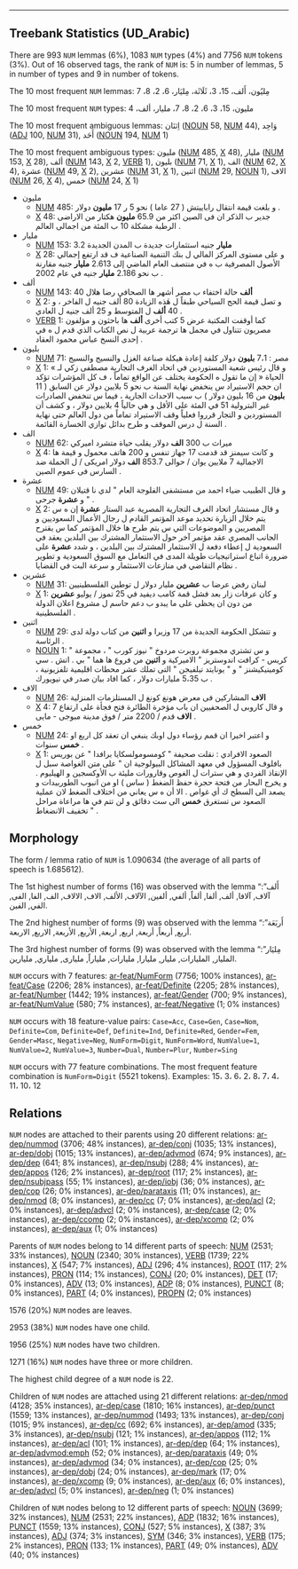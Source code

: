 

--------------------------------------------------------------------------------

## Treebank Statistics (UD_Arabic)

There are 993 `NUM` lemmas (6%), 1083 `NUM` types (4%) and 7756 `NUM` tokens (3%).
Out of 16 observed tags, the rank of `NUM` is: 5 in number of lemmas, 5 in number of types and 9 in number of tokens.

The 10 most frequent `NUM` lemmas: مِليُون، أَلف، 15، 3، ثَلَاثَة، مِليَار، 6، 2، 8، 7

The 10 most frequent `NUM` types:  مليون، 15، 3، 6، 2، 8، 7، مليار، ألف، 4

The 10 most frequent ambiguous lemmas: اِثنَان ([NOUN]() 58, [NUM]() 44), وَاحِد ([ADJ]() 100, [NUM]() 31), أَحَد ([NOUN]() 194, [NUM]() 1)

The 10 most frequent ambiguous types:  مليون ([NUM]() 485, [X]() 48), مليار ([NUM]() 153, [X]() 28), ألف ([NUM]() 143, [X]() 2, [VERB]() 1), بليون ([NUM]() 71, [X]() 1), الف ([NUM]() 62, [X]() 4), عشرة ([NUM]() 49, [X]() 2), عشرين ([NUM]() 31, [X]() 1), اثنين ([NUM]() 29, [NOUN]() 1), الاف ([NUM]() 26, [X]() 4), خمس ([NUM]() 24, [X]() 1)


* مليون
  * [NUM]() 485: و بلغت قيمة انتقال راباييتش ( 27 عاما ) نحو 5 ر 17 <b>مليون</b> دولار .
  * [X]() 48: جدير ب الذكر ان فى الصين اكثر من 65.9 <b>مليون</b> هكتار من الاراضى الرطبة مشكلة 10 ب المئة من اجمالى العالم .
* مليار
  * [NUM]() 153: 3.2 <b>مليار</b> جنيه استثمارات جديدة ب المدن الجديدة
  * [X]() 28: و على مستوى المركز المالي ل بنك التنمية الصناعية ف قد ارتفع إجمالي الأصول المصرفية ب ه في منتصف العام الماضي إلى 2.613 <b>مليار</b> جنيه مقارنة ب نحو 2.186 <b>مليار</b> جنيه في عام 2002 .
* ألف
  * [NUM]() 143: 40 <b>ألف</b> حالة اختفاء ب مصر أشهر ها الصحافي رضا هلال
  * [X]() 2: و تصل قيمة الحج السياحي طبقاً ل هٰذه الزيادة 80 ألف جنيه ل الفاخر ، و 40 <b>ألف</b> ل المتوسط و 25 ألف جنيه ل العادي .
  * [VERB]() 1: كما أوقفت المكتبة عرض 5 كتب أخرى <b>ألف</b> ها باحثون و مؤلفون مصريون تتناول في مجمل ها ترجمة عربية ل نص الكتاب الذي قدم ل ه في إحدى النسخ عباس محمود العقاد .
* بليون
  * [NUM]() 71: مصر : 7،1 <b>بليون</b> دولار كلفة إعادة هيكلة صناعة الغزل والنسيج والنسيج
  * [X]() 1: و قال رئيس شعبة المستوردين في اتحاد الغرف التجارية مصطفى زكي لـ » الحياة « إن ما تقول ه الحكومة يختلف عن الواقع تماماً ، ف كل المؤشرات تؤكد ان حجم الاستيراد س ينخفض نهاية السنة ب نحو 5 بلايين دولار عن السابق ( 11 <b>بليون</b> من 16 بليون دولار ) ب سبب الاحداث الجارية ، فيما س تنخفض الصادرات غير البترولية 51 في المئة على الأقل و هي حالياً 4 بلايين دولار ، و كشف أن المستوردين و التجار قرروا فعلياً وقف الاستيراد تماماً من دول العالم حتى نهاية السنة ل درس الموقف و طرح بدائل توازي الخسارة القائمة .
* الف
  * [NUM]() 62: ميراث ب 300 <b>الف</b> دولار يقلب حياة متشرد اميركي
  * [X]() 4: و كانت سيمنز قد قدمت 17 جهاز تنفس و 200 هاتف محمول و قيمة ها الاجمالية 7 ملايين يوان / حوالى 853.7 <b>الف</b> دولار امريكى / ل الحملة ضد السارس فى عموم الصين .
* عشرة
  * [NUM]() 49: و قال الطبيب ضياء احمد من مستشفى الفلوجة العام " لدي نا قتيلان و <b>عشرة</b> جرحى " .
  * [X]() 2: و قال مستشار اتحاد الغرف التجارية المصرية عبد الستار <b>عشرة</b> إن ه س يتم خلال الزيارة تحديد موعد المؤتمر القادم ل رجال الأعمال السعوديين و المصريين و الموضوعات التي س يتم طرح ها خلال المؤتمر كما س يقترح الجانب المصري عقد مؤتمر آخر حول الاستثمار المشترك بين البلدين يعقد في السعودية ل إعطاء دفعة ل الاستثمار المشترك بين البلدين ، و شدد <b>عشرة</b> على ضرورة اتباع استراتيجيات طويلة المدى في التعامل مع السوق السعودية و تطوير نظام التقاضي في منازعات الاستثمار و سرعة البت في القضايا .
* عشرين
  * [NUM]() 31: لبنان رفض عرضا ب <b>عشرين</b> مليار دولار ل توطين الفلسطينيين
  * [X]() 1: و كان عرفات زار بعد فشل قمة كامب ديفيد في 25 تموز / يوليو <b>عشرين</b> من دون ان يحظى على ما يبدو ب دعم حاسم ل مشروع اعلان الدولة الفلسطينية .
* اثنين
  * [NUM]() 29: و تتشكل الحكومة الجديدة من 17 وزيرا و <b>اثنين</b> من كتاب دولة لدى الرئاسة .
  * [NOUN]() 1: و س تشتري مجموعة روبرت مردوخ " نيوز كورب " ، مجموعة " كريس - كرافت اندوستريز " الاميركية و <b>اثنين</b> من فروع ها هما " بي . اتش . سي كومينيكيشنز " و " يونايتد تيلفيجن " التى تملك عشر محطات اقليمية تلفزيونية ، ب 5،35 مليارات دولار ، كما افاد بيان صدر في نيويورك .
* الاف
  * [NUM]() 26: <b>الاف</b> المشاركين فى معرض هونغ كونغ ل المستلزمات المنزلية
  * [X]() 4: و قال كاروبى ل الصحفيين ان باب مؤخرة الطائرة فتح فجأة على ارتفاع 7 <b>الاف</b> قدم / 2200 متر / فوق مدينة مبوجى - مايى .
* خمس
  * [NUM]() 24: و اعتبر اخيرا ان قمم رؤساء دول اوبك ينبغي ان تعقد كل اربع او <b>خمس</b> سنوات .
  * [X]() 1: الصعود الافرادي : نقلت صحيفة " كومسومولسكايا برافدا " عن بوريس بافلوف المسؤول في معهد المشاكل البيولوجية ان " على متن الغواصة سبل ل الإنقاذ الفردي و هي سترات ل الغوص وقارورات مليئة ب الأوكسجين و الهيليوم . و يخرج البحار من فتحة حجرة حفظ الضغط ( ساس ) او من انبوب الطوربيدات و يصعد الى السطح ك أي غواص . الا أن ه س يعاني من اختلاف الضغط لان عملية الصعود س تستغرق <b>خمس</b> الى ست دقائق و لن تتم في ها مراعاة مراحل تخفيف الانضغاط " .

## Morphology

The form / lemma ratio of `NUM` is 1.090634 (the average of all parts of speech is 1.685612).

The 1st highest number of forms (16) was observed with the lemma “أَلف”: آلاف, آلافا, ألف, ألفا, ألفاً, ألفي, ألفين, الآلاف, الألف, الاف, الالاف, الف, الفا, الفى, الفي, الفين.

The 2nd highest number of forms (9) was observed with the lemma “أَربَعَة”: أربع, أربعاً, أربعة, اربع, اربعة, الأربع, الأربعة, الاربع, الاربعة.

The 3rd highest number of forms (9) was observed with the lemma “مِليَار”: المليار, المليارات, مليار, مليارا, مليارات, ملياراً, مليارى, ملياري, مليارين.

`NUM` occurs with 7 features: [ar-feat/NumForm]() (7756; 100% instances), [ar-feat/Case]() (2206; 28% instances), [ar-feat/Definite]() (2205; 28% instances), [ar-feat/Number]() (1442; 19% instances), [ar-feat/Gender]() (700; 9% instances), [ar-feat/NumValue]() (580; 7% instances), [ar-feat/Negative]() (1; 0% instances)

`NUM` occurs with 18 feature-value pairs: `Case=Acc`, `Case=Gen`, `Case=Nom`, `Definite=Com`, `Definite=Def`, `Definite=Ind`, `Definite=Red`, `Gender=Fem`, `Gender=Masc`, `Negative=Neg`, `NumForm=Digit`, `NumForm=Word`, `NumValue=1`, `NumValue=2`, `NumValue=3`, `Number=Dual`, `Number=Plur`, `Number=Sing`

`NUM` occurs with 77 feature combinations.
The most frequent feature combination is `NumForm=Digit` (5521 tokens).
Examples: 15، 3، 6، 2، 8، 7، 4، 11، 10، 12


## Relations

`NUM` nodes are attached to their parents using 20 different relations: [ar-dep/nummod]() (3706; 48% instances), [ar-dep/conj]() (1035; 13% instances), [ar-dep/dobj]() (1015; 13% instances), [ar-dep/advmod]() (674; 9% instances), [ar-dep/dep]() (641; 8% instances), [ar-dep/nsubj]() (288; 4% instances), [ar-dep/appos]() (126; 2% instances), [ar-dep/root]() (117; 2% instances), [ar-dep/nsubjpass]() (55; 1% instances), [ar-dep/iobj]() (36; 0% instances), [ar-dep/cop]() (26; 0% instances), [ar-dep/parataxis]() (11; 0% instances), [ar-dep/nmod]() (8; 0% instances), [ar-dep/cc]() (7; 0% instances), [ar-dep/acl]() (2; 0% instances), [ar-dep/advcl]() (2; 0% instances), [ar-dep/case]() (2; 0% instances), [ar-dep/ccomp]() (2; 0% instances), [ar-dep/xcomp]() (2; 0% instances), [ar-dep/aux]() (1; 0% instances)

Parents of `NUM` nodes belong to 14 different parts of speech: [NUM]() (2531; 33% instances), [NOUN]() (2340; 30% instances), [VERB]() (1739; 22% instances), [X]() (547; 7% instances), [ADJ]() (296; 4% instances), [ROOT]() (117; 2% instances), [PRON]() (114; 1% instances), [CONJ]() (20; 0% instances), [DET]() (17; 0% instances), [ADV]() (13; 0% instances), [ADP]() (8; 0% instances), [PUNCT]() (8; 0% instances), [PART]() (4; 0% instances), [PROPN]() (2; 0% instances)

1576 (20%) `NUM` nodes are leaves.

2953 (38%) `NUM` nodes have one child.

1956 (25%) `NUM` nodes have two children.

1271 (16%) `NUM` nodes have three or more children.

The highest child degree of a `NUM` node is 22.

Children of `NUM` nodes are attached using 21 different relations: [ar-dep/nmod]() (4128; 35% instances), [ar-dep/case]() (1810; 16% instances), [ar-dep/punct]() (1559; 13% instances), [ar-dep/nummod]() (1493; 13% instances), [ar-dep/conj]() (1015; 9% instances), [ar-dep/cc]() (692; 6% instances), [ar-dep/amod]() (335; 3% instances), [ar-dep/nsubj]() (121; 1% instances), [ar-dep/appos]() (112; 1% instances), [ar-dep/acl]() (101; 1% instances), [ar-dep/dep]() (64; 1% instances), [ar-dep/advmod:emph]() (52; 0% instances), [ar-dep/parataxis]() (49; 0% instances), [ar-dep/advmod]() (34; 0% instances), [ar-dep/cop]() (25; 0% instances), [ar-dep/dobj]() (24; 0% instances), [ar-dep/mark]() (17; 0% instances), [ar-dep/xcomp]() (9; 0% instances), [ar-dep/aux]() (6; 0% instances), [ar-dep/advcl]() (5; 0% instances), [ar-dep/neg]() (1; 0% instances)

Children of `NUM` nodes belong to 12 different parts of speech: [NOUN]() (3699; 32% instances), [NUM]() (2531; 22% instances), [ADP]() (1832; 16% instances), [PUNCT]() (1559; 13% instances), [CONJ]() (527; 5% instances), [X]() (387; 3% instances), [ADJ]() (374; 3% instances), [SYM]() (346; 3% instances), [VERB]() (175; 2% instances), [PRON]() (133; 1% instances), [PART]() (49; 0% instances), [ADV]() (40; 0% instances)

